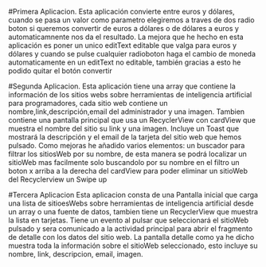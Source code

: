 #Primera Aplicacion.
Esta aplicación convierte entre euros y dólares, cuando se pasa un valor como parametro elegiremos a traves de dos radio boton si queremos convertir de euros a dólares o de dólares a euros y automaticamnente nos da el resultado.
La mejora que he hecho en esta aplicación es poner un unico editText editable que valga para euros y dólares y cuando se pulse cualquier radioboton haga el cambio de moneda automaticamente en un editText no editable, también gracias a esto he podido quitar el botón convertir

#Segunda Aplicacion.
Esta aplicación tiene una array que contiene la información de los sitios webs sobre herramientas de inteligencia artificial para programadores, cada sitio web contiene un nombre,link,descripción,email del administrador y una imagen.
Tambien contiene una pantalla principal que usa un RecyclerView con cardView que muestra el nombre del sitio su link y una imagen.
Incluye un Toast que mostrará la descripción y el email de la tarjeta del sitio web que hemos pulsado.
Como mejoras he añadido varios elementos:
un buscador para filtrar los sitiosWeb por su nombre, de esta manera se podrá localizar un sitioWeb mas facilmente solo buscandolo por su nombre en el filtro
un boton x arriba a la derecha del cardView para poder eliminar un sitioWeb del Recyclerview
un Swipe up

#Tercera Aplicacion
Esta aplicacion consta de una Pantalla inicial que carga una lista de sitioesWebs sobre herramientas de inteligencia artificial desde un array o una fuente de datos, tambien tiene un RecyclerView que muestra la lista en tarjetas.
Tiene un evento al pulsar que seleccionará el sitioWeb pulsado y sera comunicado a la actividad principal para abrir el fragmento de detalle con los datos del sitio web.
La pantalla detalle como ya he dicho muestra toda la información sobre el sitioWeb seleccionado, esto incluye su nombre, link, descripcion, email, imagen.